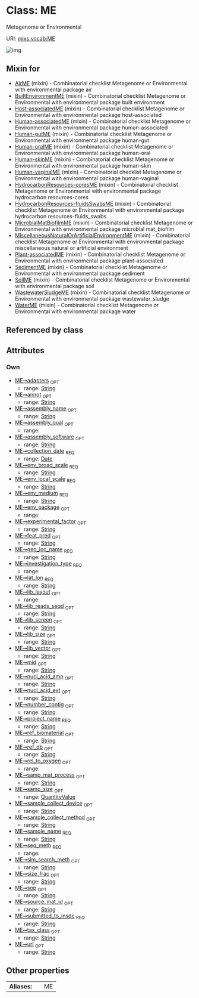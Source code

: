 
# Class: ME


Metagenome or Environmental

URI: [mixs.vocab:ME](https://w3id.org/mixs/vocab/ME)


![img](http://yuml.me/diagram/nofunky;dir:TB/class/[QuantityValue],[QuantityValue]<samp_size%200..1-++[ME&#124;submitted_to_insdc:string;investigation_type:investigation_type_enum;sample_name:string;project_name:string;experimental_factor:string%20%3F;lat_lon:string;geo_loc_name:string;collection_date:date;env_broad_scale:string;env_local_scale:string;env_medium:string;env_package:env_package_enum%20%3F;ref_biomaterial:string%20%3F;source_mat_id:string%20%3F;rel_to_oxygen:rel_to_oxygen_enum%20%3F;sample_collect_device:string%20%3F;sample_collect_method:string%20%3F;samp_mat_process:string%20%3F;size_frac:string%20%3F;nucl_acid_ext:string%20%3F;nucl_acid_amp:string%20%3F;lib_size:string%20%3F;lib_reads_seqd:string%20%3F;lib_layout:lib_layout_enum%20%3F;lib_vector:string%20%3F;lib_screen:string%20%3F;mid:string%20%3F;adapters:string%20%3F;seq_meth:seq_meth_enum;assembly_qual:assembly_qual_enum%20%3F;assembly_name:string%20%3F;assembly_software:string%20%3F;annot:string%20%3F;number_contig:string%20%3F;feat_pred:string%20%3F;ref_db:string%20%3F;sim_search_meth:string%20%3F;tax_class:string%20%3F;url:string%20%3F;sop:string%20%3F],[WaterME]uses%20-.->[ME],[WastewaterSludgeME]uses%20-.->[ME],[SoilME]uses%20-.->[ME],[SedimentME]uses%20-.->[ME],[Plant-associatedME]uses%20-.->[ME],[MiscellaneousNaturalOrArtificialEnvironmentME]uses%20-.->[ME],[MicrobialMatBiofilmME]uses%20-.->[ME],[HydrocarbonResources-fluidsSwabsME]uses%20-.->[ME],[HydrocarbonResources-coresME]uses%20-.->[ME],[Human-vaginalME]uses%20-.->[ME],[Human-skinME]uses%20-.->[ME],[Human-oralME]uses%20-.->[ME],[Human-gutME]uses%20-.->[ME],[Human-associatedME]uses%20-.->[ME],[Host-associatedME]uses%20-.->[ME],[BuiltEnvironmentME]uses%20-.->[ME],[AirME]uses%20-.->[ME],[WaterME],[WastewaterSludgeME],[SoilME],[SedimentME],[Plant-associatedME],[MiscellaneousNaturalOrArtificialEnvironmentME],[MicrobialMatBiofilmME],[HydrocarbonResources-fluidsSwabsME],[HydrocarbonResources-coresME],[Human-vaginalME],[Human-skinME],[Human-oralME],[Human-gutME],[Human-associatedME],[Host-associatedME],[BuiltEnvironmentME],[AirME])

## Mixin for

 * [AirME](AirME.md) (mixin)  - Combinatorial checklist Metagenome or Environmental with environmental package air
 * [BuiltEnvironmentME](BuiltEnvironmentME.md) (mixin)  - Combinatorial checklist Metagenome or Environmental with environmental package built environment
 * [Host-associatedME](Host-associatedME.md) (mixin)  - Combinatorial checklist Metagenome or Environmental with environmental package host-associated
 * [Human-associatedME](Human-associatedME.md) (mixin)  - Combinatorial checklist Metagenome or Environmental with environmental package human-associated
 * [Human-gutME](Human-gutME.md) (mixin)  - Combinatorial checklist Metagenome or Environmental with environmental package human-gut
 * [Human-oralME](Human-oralME.md) (mixin)  - Combinatorial checklist Metagenome or Environmental with environmental package human-oral
 * [Human-skinME](Human-skinME.md) (mixin)  - Combinatorial checklist Metagenome or Environmental with environmental package human-skin
 * [Human-vaginalME](Human-vaginalME.md) (mixin)  - Combinatorial checklist Metagenome or Environmental with environmental package human-vaginal
 * [HydrocarbonResources-coresME](HydrocarbonResources-coresME.md) (mixin)  - Combinatorial checklist Metagenome or Environmental with environmental package hydrocarbon resources-cores
 * [HydrocarbonResources-fluidsSwabsME](HydrocarbonResources-fluidsSwabsME.md) (mixin)  - Combinatorial checklist Metagenome or Environmental with environmental package hydrocarbon resources-fluids_swabs
 * [MicrobialMatBiofilmME](MicrobialMatBiofilmME.md) (mixin)  - Combinatorial checklist Metagenome or Environmental with environmental package microbial mat_biofilm
 * [MiscellaneousNaturalOrArtificialEnvironmentME](MiscellaneousNaturalOrArtificialEnvironmentME.md) (mixin)  - Combinatorial checklist Metagenome or Environmental with environmental package miscellaneous natural or artificial environment
 * [Plant-associatedME](Plant-associatedME.md) (mixin)  - Combinatorial checklist Metagenome or Environmental with environmental package plant-associated
 * [SedimentME](SedimentME.md) (mixin)  - Combinatorial checklist Metagenome or Environmental with environmental package sediment
 * [SoilME](SoilME.md) (mixin)  - Combinatorial checklist Metagenome or Environmental with environmental package soil
 * [WastewaterSludgeME](WastewaterSludgeME.md) (mixin)  - Combinatorial checklist Metagenome or Environmental with environmental package wastewater_sludge
 * [WaterME](WaterME.md) (mixin)  - Combinatorial checklist Metagenome or Environmental with environmental package water

## Referenced by class


## Attributes


### Own

 * [ME➞adapters](ME_adapters.md)  <sub>OPT</sub>
     * range: [String](types/String.md)
 * [ME➞annot](ME_annot.md)  <sub>OPT</sub>
     * range: [String](types/String.md)
 * [ME➞assembly_name](ME_assembly_name.md)  <sub>OPT</sub>
     * range: [String](types/String.md)
 * [ME➞assembly_qual](ME_assembly_qual.md)  <sub>OPT</sub>
     * range: 
 * [ME➞assembly_software](ME_assembly_software.md)  <sub>OPT</sub>
     * range: [String](types/String.md)
 * [ME➞collection_date](ME_collection_date.md)  <sub>REQ</sub>
     * range: [Date](types/Date.md)
 * [ME➞env_broad_scale](ME_env_broad_scale.md)  <sub>REQ</sub>
     * range: [String](types/String.md)
 * [ME➞env_local_scale](ME_env_local_scale.md)  <sub>REQ</sub>
     * range: [String](types/String.md)
 * [ME➞env_medium](ME_env_medium.md)  <sub>REQ</sub>
     * range: [String](types/String.md)
 * [ME➞env_package](ME_env_package.md)  <sub>OPT</sub>
     * range: 
 * [ME➞experimental_factor](ME_experimental_factor.md)  <sub>OPT</sub>
     * range: [String](types/String.md)
 * [ME➞feat_pred](ME_feat_pred.md)  <sub>OPT</sub>
     * range: [String](types/String.md)
 * [ME➞geo_loc_name](ME_geo_loc_name.md)  <sub>REQ</sub>
     * range: [String](types/String.md)
 * [ME➞investigation_type](ME_investigation_type.md)  <sub>REQ</sub>
     * range: 
 * [ME➞lat_lon](ME_lat_lon.md)  <sub>REQ</sub>
     * range: [String](types/String.md)
 * [ME➞lib_layout](ME_lib_layout.md)  <sub>OPT</sub>
     * range: 
 * [ME➞lib_reads_seqd](ME_lib_reads_seqd.md)  <sub>OPT</sub>
     * range: [String](types/String.md)
 * [ME➞lib_screen](ME_lib_screen.md)  <sub>OPT</sub>
     * range: [String](types/String.md)
 * [ME➞lib_size](ME_lib_size.md)  <sub>OPT</sub>
     * range: [String](types/String.md)
 * [ME➞lib_vector](ME_lib_vector.md)  <sub>OPT</sub>
     * range: [String](types/String.md)
 * [ME➞mid](ME_mid.md)  <sub>OPT</sub>
     * range: [String](types/String.md)
 * [ME➞nucl_acid_amp](ME_nucl_acid_amp.md)  <sub>OPT</sub>
     * range: [String](types/String.md)
 * [ME➞nucl_acid_ext](ME_nucl_acid_ext.md)  <sub>OPT</sub>
     * range: [String](types/String.md)
 * [ME➞number_contig](ME_number_contig.md)  <sub>OPT</sub>
     * range: [String](types/String.md)
 * [ME➞project_name](ME_project_name.md)  <sub>REQ</sub>
     * range: [String](types/String.md)
 * [ME➞ref_biomaterial](ME_ref_biomaterial.md)  <sub>OPT</sub>
     * range: [String](types/String.md)
 * [ME➞ref_db](ME_ref_db.md)  <sub>OPT</sub>
     * range: [String](types/String.md)
 * [ME➞rel_to_oxygen](ME_rel_to_oxygen.md)  <sub>OPT</sub>
     * range: 
 * [ME➞samp_mat_process](ME_samp_mat_process.md)  <sub>OPT</sub>
     * range: [String](types/String.md)
 * [ME➞samp_size](ME_samp_size.md)  <sub>OPT</sub>
     * range: [QuantityValue](QuantityValue.md)
 * [ME➞sample_collect_device](ME_sample_collect_device.md)  <sub>OPT</sub>
     * range: [String](types/String.md)
 * [ME➞sample_collect_method](ME_sample_collect_method.md)  <sub>OPT</sub>
     * range: [String](types/String.md)
 * [ME➞sample_name](ME_sample_name.md)  <sub>REQ</sub>
     * range: [String](types/String.md)
 * [ME➞seq_meth](ME_seq_meth.md)  <sub>REQ</sub>
     * range: 
 * [ME➞sim_search_meth](ME_sim_search_meth.md)  <sub>OPT</sub>
     * range: [String](types/String.md)
 * [ME➞size_frac](ME_size_frac.md)  <sub>OPT</sub>
     * range: [String](types/String.md)
 * [ME➞sop](ME_sop.md)  <sub>OPT</sub>
     * range: [String](types/String.md)
 * [ME➞source_mat_id](ME_source_mat_id.md)  <sub>OPT</sub>
     * range: [String](types/String.md)
 * [ME➞submitted_to_insdc](ME_submitted_to_insdc.md)  <sub>REQ</sub>
     * range: [String](types/String.md)
 * [ME➞tax_class](ME_tax_class.md)  <sub>OPT</sub>
     * range: [String](types/String.md)
 * [ME➞url](ME_url.md)  <sub>OPT</sub>
     * range: [String](types/String.md)

## Other properties

|  |  |  |
| --- | --- | --- |
| **Aliases:** | | ME |

